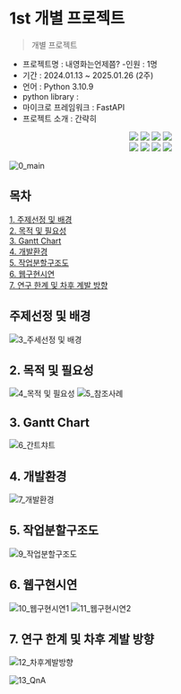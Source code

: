 # 1st 개별 프로젝트

> 개별 프로젝트

- 프로젝트명 : 내영화는언제쯤?
-인원 : 1명
- 기간 : 2024.01.13 ~ 2025.01.26 (2주)
- 언어 : Python 3.10.9
- python library : 
- 마이크로 프레임워크 : FastAPI
- 프로젝트 소개 : 간략히 <br>

<div align=center> 
  <img src="https://img.shields.io/badge/python-3776AB?style=for-the-badge&logo=python&logoColor=white"> 
  <img src="https://img.shields.io/badge/tensorflow-55ff55?style=for-the-badge&logo=fastapi&logoColor=white">
  <img src="https://img.shields.io/badge/sklearn-55ff55?style=for-the-badge&logo=fastapi&logoColor=white">
  <img src="https://img.shields.io/badge/fastapi-FF0000?style=for-the-badge&logo=fastapi&logoColor=white">
</div>
<div align=center> 
  <img src="https://img.shields.io/badge/bootstrap-7952B3?style=for-the-badge&logo=bootstrap&logoColor=white">
  <img src="https://img.shields.io/badge/html5-E34F26?style=for-the-badge&logo=html5&logoColor=white"> 
  <img src="https://img.shields.io/badge/css-1572B6?style=for-the-badge&logo=css3&logoColor=white"> 
  <img src="https://img.shields.io/badge/jquery-0769AD?style=for-the-badge&logo=jquery&logoColor=white">
</div>


![0_main](https://github.com/user-attachments/assets/c3507405-7099-4b14-85e6-5b06ccc927c5)

## 목차
[1. 주제선정 및 배경](https://github.com/spacenyi/1st?tab=readme-ov-file#%EC%A3%BC%EC%A0%9C%EC%84%A0%EC%A0%95-%EB%B0%8F-%EB%B0%B0%EA%B2%BD)<br>
[2. 목적 및 필요성](https://github.com/spacenyi/1st?tab=readme-ov-file#2-목적-및-필요성)<br>
[3. Gantt Chart](https://github.com/spacenyi/1st?tab=readme-ov-file#3-gantt-chart)<br>
[4. 개발환경](https://github.com/spacenyi/1st?tab=readme-ov-file#4-개발환경)<br>
[5. 작업분할구조도](https://github.com/spacenyi/1st?tab=readme-ov-file#5-작업분할구조도)<br>
[6. 웹구현시연](https://github.com/spacenyi/1st?tab=readme-ov-file#6-웹구현시연)<br>
[7. 연구 한계 및 차후 계발 방향](https://github.com/spacenyi/1st?tab=readme-ov-file#7-연구-한계-및-차후-계발-방향)<br>

## 주제선정 및 배경
![3_주세선정 및 배경](https://github.com/user-attachments/assets/ecd9bcf7-fe0a-4fe0-9075-da3f875f48c4)

## 2. 목적 및 필요성
![4_목적 및 필요성](https://github.com/user-attachments/assets/e07fd638-f96b-4e08-a2e7-aa86f30ebd2e)
![5_참조사례](https://github.com/user-attachments/assets/67de61b3-ea71-4c5e-8d7e-40e09a497ff2)

## 3. Gantt Chart
![6_간트챠트](https://github.com/user-attachments/assets/1338cdda-604a-496b-b354-27f4b7b5e067)

## 4. 개발환경
![7_개발환경](https://github.com/user-attachments/assets/f578c0d7-5b30-43ba-b044-15412406fee4)

## 5. 작업분할구조도
![9_작업분할구조도](https://github.com/user-attachments/assets/49c540a9-90ae-4f39-8e76-0b47d6a7bd54)

## 6. 웹구현시연
![10_웹구현시연1](https://github.com/user-attachments/assets/8d55fe08-22f8-4d4f-9989-21f5022c759d)
![11_웹구현시연2](https://github.com/user-attachments/assets/f6e008bd-a655-415b-96e2-862f517823da)

## 7. 연구 한계 및 차후 계발 방향
![12_차후계발방향](https://github.com/user-attachments/assets/ede6829c-ab61-4245-8d93-28d2a7214ab5)

![13_QnA](https://github.com/user-attachments/assets/549f36f3-d9ae-48e3-9cce-1d1f9872aee1)